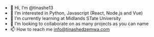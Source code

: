 - 👋 Hi, I’m @tinashe13
- 👀 I’m interested in Python, Javascript (React, Node.js and Vue)
- 🌱 I’m currently learning at Midlands STate University
- 💞️ I’m looking to collaborate on as many projects as you can name
- 📫 How to reach me info@tinashedzemwa.com

<!---
tinashe13/tinashe13 is a ✨ special ✨ repository because its `README.md` (this file) appears on your GitHub profile.
You can click the Preview link to take a look at your changes.
--->
